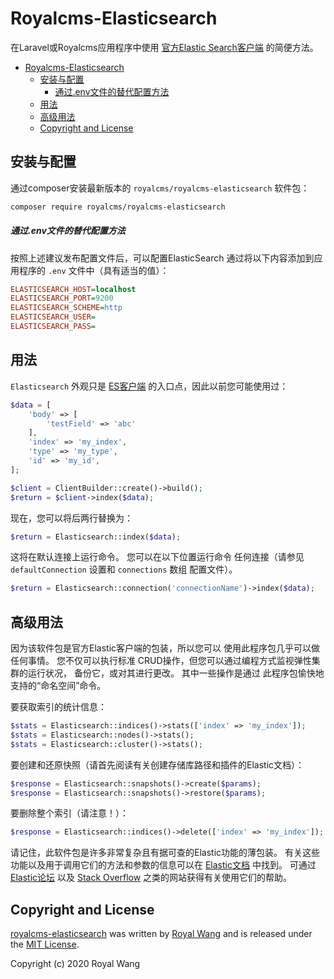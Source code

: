 # Royalcms-Elasticsearch

在Laravel或Royalcms应用程序中使用 [官方Elastic Search客户端](https://github.com/elastic/elasticsearch-php) 的简便方法。

- [Royalcms-Elasticsearch](#royalcms-elasticsearch)
  - [安装与配置](#installation-and-configuration)
    - [通过.env文件的替代配置方法](#alternative-configuration-method-via-env-file)
  - [用法](#usage)
  - [高级用法](#advanced-usage)
  - [Copyright and License](#copyright-and-license)



## 安装与配置

通过composer安装最新版本的 `royalcms/royalcms-elasticsearch` 软件包：

```sh
composer require royalcms/royalcms-elasticsearch
```

##### 通过.env文件的替代配置方法

按照上述建议发布配置文件后，可以配置ElasticSearch
通过将以下内容添加到应用程序的 `.env` 文件中（具有适当的值）：
  
```ini
ELASTICSEARCH_HOST=localhost
ELASTICSEARCH_PORT=9200
ELASTICSEARCH_SCHEME=http
ELASTICSEARCH_USER=
ELASTICSEARCH_PASS=
```

## 用法

`Elasticsearch` 外观只是 [ES客户端](https://github.com/elastic/elasticsearch-php) 的入口点，因此以前您可能使用过：

```php
$data = [
    'body' => [
        'testField' => 'abc'
    ],
    'index' => 'my_index',
    'type' => 'my_type',
    'id' => 'my_id',
];

$client = ClientBuilder::create()->build();
$return = $client->index($data);
```

现在，您可以将后两行替换为：

```php
$return = Elasticsearch::index($data);
```
这将在默认连接上运行命令。 您可以在以下位置运行命令
任何连接（请参见 `defaultConnection` 设置和 `connections` 数组
配置文件）。

```php
$return = Elasticsearch::connection('connectionName')->index($data);
```

## 高级用法

因为该软件包是官方Elastic客户端的包装，所以您可以
使用此程序包几乎可以做任何事情。 您不仅可以执行标准
CRUD操作，但您可以通过编程方式监视弹性集群的运行状况，
备份它，或对其进行更改。 其中一些操作是通过
此程序包愉快地支持的“命名空间”命令。

要获取索引的统计信息：

```php
$stats = Elasticsearch::indices()->stats(['index' => 'my_index']);
$stats = Elasticsearch::nodes()->stats();
$stats = Elasticsearch::cluster()->stats();
```

要创建和还原快照（请首先阅读有关创建存储库路径和插件的Elastic文档）：

```php
$response = Elasticsearch::snapshots()->create($params);
$response = Elasticsearch::snapshots()->restore($params);
```

要删除整个索引（请注意！）：

```php
$response = Elasticsearch::indices()->delete(['index' => 'my_index']);
```

请记住，此软件包是许多非常复杂且有据可查的Elastic功能的薄包装。 
有关这些功能以及用于调用它们的方法和参数的信息可以在 [Elastic文档](https://www.elastic.co/guide/en/elasticsearch/client/php-api/current/index.html) 中找到。 
可通过 [Elastic论坛](https://discuss.elastic.co/) 以及 [Stack Overflow](https://stackoverflow.com/questions/tagged/elasticsearch) 之类的网站获得有关使用它们的帮助。


## Copyright and License

[royalcms-elasticsearch](https://github.com/royalcms/royalcms-elasticsearch)
was written by [Royal Wang](https://royalcms.cn) and is released under the 
[MIT License](LICENSE.md).

Copyright (c) 2020 Royal Wang
